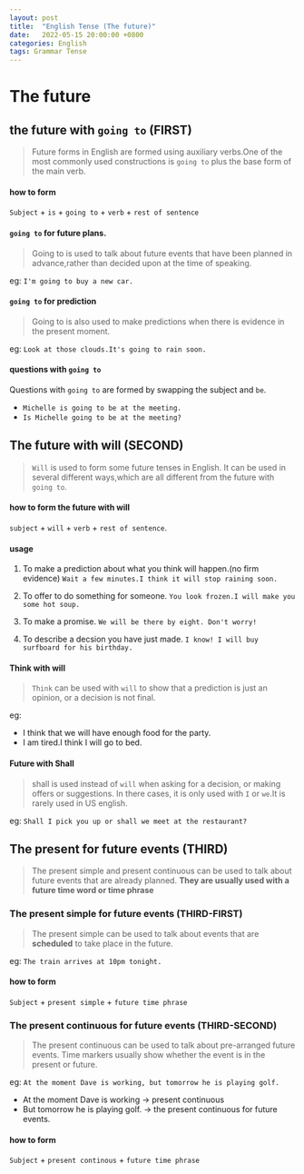 ```yaml
---
layout: post
title:  "English Tense (The future)"
date:   2022-05-15 20:00:00 +0800
categories: English
tags: Grammar Tense
---
```


# The future

## the future with `going to` (FIRST)

> Future forms in English are formed using auxiliary verbs.One of the most commonly used constructions is `going to` plus the base form of the main verb.

#### how to form

`Subject` + `is` + `going to` + `verb` + `rest of sentence`

#### `going to` for future plans.

> Going to is used to talk about future events that have been planned in advance,rather than decided upon at the time of speaking.

eg: `I'm going to buy a new car.`

#### `going to` for prediction

> Going to is also used to make predictions when there is evidence in the present moment.

eg: `Look at those clouds.It's going to rain soon.`

#### questions with `going to`

Questions with `going to` are formed by swapping the subject and `be`.

* `Michelle is going to be at the meeting.`
* `Is Michelle going to be at the meeting?`

## The future with will (SECOND)

> `Will` is used to form some future tenses in English. It can be used in several different ways,which are all different from the future with `going to`.

#### how to form the future with will

`subject` + `will` + `verb` + `rest of sentence`.

#### usage

1. To make a prediction about what you think will happen.(no firm evidence) `Wait a few minutes.I think it will stop raining soon.`

2. To offer to do something for someone. `You look frozen.I will make you some hot soup.`

3. To make a promise. `We will be there by eight. Don't worry!`

4. To describe a decsion you have just made. `I know! I will buy surfboard for his birthday.`

#### Think with will

> `Think` can be used with `will` to show that a prediction is just an opinion, or a decision is not final.

eg:

* I think that we will have enough food for the party.
* I am tired.I think I will go to bed.

#### Future with Shall

> shall is used instead of `will` when asking for a decision, or making offers or suggestions. In there cases, it is only used with `I` or `we`.It is rarely used in US english.

eg: `Shall I pick you up or shall we meet at the restaurant?`

## The present for future events (THIRD)

> The present simple and present continuous can be used to talk about future events that are already planned. **They are usually used with a future time word or time phrase**

### The present simple for future events (THIRD-FIRST)

> The present simple can be used to talk about events that are **scheduled** to take place in the future.

eg: `The train arrives at 10pm tonight.`

#### how to form

`Subject` + `present simple` + `future time phrase`

### The present continuous for future events (THIRD-SECOND)

> The present continuous can be used to talk about pre-arranged future events. Time markers usually show whether the event is in the present or future.

eg: `At the moment Dave is working, but tomorrow he is playing golf.`

* At the moment Dave is working -> present continuous
* But tomorrow he is playing golf. -> the present continuous for future events.

#### how to form

`Subject` + `present continous` + `future time phrase`
